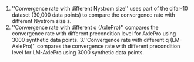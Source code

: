 1. ''Convergence rate with different Nystrom size'' uses part of the cifar-10 dataset (30,000 data points) to compare the convergence rate with different Nystrom size s.
2. ''Convergence rate with different q (AxlePro)'' compares the convergence rate with different precondition level for AxlePro using 3000 synthetic data points.
3.''Convergence rate with different q (LM-AxlePro)'' compares the convergence rate with different precondition level for LM-AxlePro using 3000 synthetic data points.
